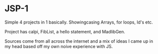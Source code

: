 # JSP-1

Simple 4 projects in 1 basically.
Showingcasing Arrays, for loops, Id's etc.

Project has calpi, FibList, a hello statement, and MadlibGen.

Sources come from all across the internet and a mix of ideas I came up in my head based off my own noive experience with JS. 
